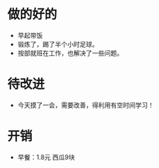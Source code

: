 # 做的好的
* 早起带饭
* 锻炼了，踢了半个小时足球。
* 按部就班在工作，也解决了一些问题。

# 待改进
* 今天摸了一会，需要改善，得利用有空时间学习！


# 开销
* 早餐：1.8元  西瓜9块